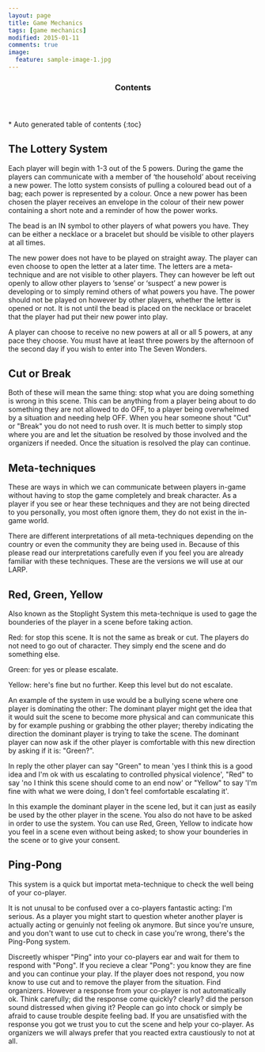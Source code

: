 ```yaml
---
layout: page
title: Game Mechanics
tags: [game mechanics]
modified: 2015-01-11
comments: true
image:
  feature: sample-image-1.jpg
---
```


<section id="table-of-contents" class="toc">
  <header>
    <h3>Contents</h3>
  </header>
<div id="drawer" markdown="1">
*  Auto generated table of contents
{:toc}
</div>
</section><!-- /#table-of-contents -->

## The Lottery System

Each player will begin with 1-3 out of the 5 powers. During the game the players can communicate with a member of ‘the household’ about receiving a new power. The lotto system consists of pulling a coloured bead out of a bag; each power is represented by a colour. Once a new power has been chosen the player receives an envelope in the colour of their new power containing a short note and a reminder of how the power works. 

The bead is an IN symbol to other players of what powers you have. They can be either a necklace or a bracelet but should be visible to other players at all times.

The new power does not have to be played on straight away. The player can even choose to open the letter at a later time. The letters are a meta-technique and are not visible to other players. They can however be left out openly to allow other players to ‘sense’ or ‘suspect’ a new power is developing or to simply remind others of what powers you have. The power should not be played on however by other players, whether the letter is opened or not. It is not until the bead is placed on the necklace or bracelet that the player had put their new power into play.

A player can choose to receive no new powers at all or all 5 powers, at any pace they choose. You must have at least three powers by the afternoon of the second day if you wish to enter into The Seven Wonders.

## Cut or Break

Both of these will mean the same thing: stop what you are doing something is wrong in this scene. This can be anything from a player being about to do something they are not allowed to do OFF, to a player being overwhelmed by a situation and needing help OFF. When you hear someone shout "Cut" or "Break" you do not need to rush over. It is much better to simply stop where you are and let the situation be resolved by those involved and the organizers if needed. Once the situation is resolved the play can continue.

## Meta-techniques

These are ways in which we can communicate between players in-game without having to stop the game completely and break character. As a player if you see or hear these techniques and they are not being directed to you personally, you most often ignore them, they do not exist in the in-game world.

There are different interpretations of all meta-techniques depending on the country or even the community they are being used in. Because of this please read our interpretations carefully even if you feel you are already familiar with these techniques. These are the versions we will use at our LARP.

## Red, Green, Yellow

Also known as the Stoplight System this meta-technique is used to gage the bounderies of the player in a scene before taking action. 

Red: for stop this scene. It is not the same as break or cut. The players do not need to go out of character. They simply end the scene and do something else.

Green: for yes or please escalate. 

Yellow: here's fine but no further. Keep this level but do not escalate.

An example of the system in use would be a bullying scene where one player is dominating the other: 
The dominant player might get the idea that it would suit the scene to become more physical and can communicate this by for example pushing or grabbing the other player; thereby indicating the direction the dominant player is trying to take the scene. The dominant player can now ask if the other player is comfortable with this new direction by asking if it is: "Green?". 

In reply the other player can say "Green" to mean 'yes I think this is a good idea and I'm ok with us escalating to controlled physical violence', "Red" to say 'no I think this scene should come to an end now' or "Yellow" to say 'I'm fine with what we were doing, I don't feel comfortable escalating it'.

In this example the dominant player in the scene led, but it can just as easily be used by the other player in the scene. You also do not have to be asked in order to use the system. You can use Red, Green, Yellow to indicate how you feel in a scene even without being asked; to show your bounderies in the scene or to give your consent.

## Ping-Pong

This system is a quick but importat meta-technique to check the well being of your co-player. 

It is not unusal to be confused over a co-players fantastic acting: I'm serious. As a player you might start to question wheter another player is actually acting or genuinly not feeling ok anymore. But since you're unsure, and you don't want to use cut to check in case you're wrong, there's the Ping-Pong system. 

Discreetly whisper "Ping" into your co-players ear and wait for them to respond with "Pong". If you recieve a clear "Pong": you know they are fine and you can continue your play. If the player does not respond, you now know to use cut and to remove the player from the situation. Find organizers. However a response from your co-player is not automatically ok. Think carefully; did the response come quickly? clearly? did the person sound distressed when giving it? People can go into chock or simply be afraid to cause trouble despite feeling bad. If you are unsatisfied with the response you got we trust you to cut the scene and help your co-player. As organizers we will always prefer that you reacted extra caustiously to not at all.


